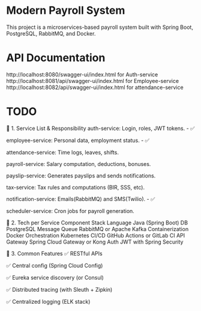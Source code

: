 # Modern Payroll System

This project is a microservices-based payroll system built with Spring Boot, PostgreSQL, RabbitMQ, and Docker.

# API Documentation
http://localhost:8080/swagger-ui/index.html for Auth-service
http://localhost:8081/api/swagger-ui/index.html for Employee-service
http://localhost:8082/api/swagger-ui/index.html for attendance-service

# TODO

🔹 1. Service List & Responsibility
auth-service: Login, roles, JWT tokens. - ✅

employee-service: Personal data, employment status. - ✅

attendance-service: Time logs, leaves, shifts.

payroll-service: Salary computation, deductions, bonuses.

payslip-service: Generates payslips and sends notifications.

tax-service: Tax rules and computations (BIR, SSS, etc).

notification-service: Emails(RabbitMQ) and SMS(Twilio). - ✅

scheduler-service: Cron jobs for payroll generation.

🔹 2. Tech per Service
Component	        Stack
Language	        Java (Spring Boot)
DB	                PostgreSQL
Message Queue	    RabbitMQ or Apache Kafka
Containerization	Docker
Orchestration	    Kubernetes
CI/CD	            GitHub Actions or GitLab CI
API Gateway	        Spring Cloud Gateway or Kong
Auth	            JWT with Spring Security

🔹 3. Common Features
✅ RESTful APIs

✅ Central config (Spring Cloud Config)

✅ Eureka service discovery (or Consul)

✅ Distributed tracing (with Sleuth + Zipkin)

✅ Centralized logging (ELK stack)

